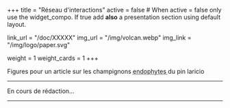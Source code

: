 +++
title = "Réseau d'interactions"
active = false #  When active = false only use the widget_compo. If true add **also** a presentation section using default layout.

link_url = "/doc/XXXXX"
img_url = "/img/volcan.webp"
img_link = "/img/logo/paper.svg"

weight = 1
weight_cards = 1
+++

Figures pour un article sur les champignons <abbr title="Organismes vivants qui vit à l'intérieur des tissus vivants des plantes."> endophytes </abbr> du pin laricio
  
---

En cours de rédaction…

---